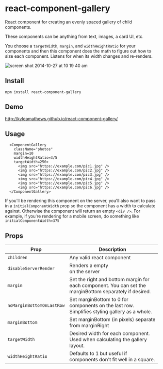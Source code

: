 react-component-gallery
================

React component for creating an evenly spaced gallery of child components.

These components can be anything from text, images, a card UI, etc.

You choose a `targetWidth`, `margin`, and `widthHeightRatio` for your components and then this component does the
math to figure out how to size each component. Listens for when its width
changes and re-renders.

![screen shot 2014-10-27 at 10 19 40 am](https://cloud.githubusercontent.com/assets/71047/4795569/7a457494-5dfd-11e4-890c-d7e15053c529.png)


## Install
`npm install react-component-gallery`

## Demo
http://kyleamathews.github.io/react-component-gallery/

## Usage

      <ComponentGallery
        className="photos"
        margin=10
        widthHeightRatio=3/5
        targetWidth=250>
          <img src="https://example.com/pic1.jpg" />
          <img src="https://example.com/pic2.jpg" />
          <img src="https://example.com/pic3.jpg" />
          <img src="https://example.com/pic4.jpg" />
          <img src="https://example.com/pic5.jpg" />
          <img src="https://example.com/pic6.jpg" />
      </ComponentGallery>

If you'll be rendering this component on the server, you'll also want to
pass in a `initialComponentWidth` prop so the component has a width to
calculate against. Otherwise the component will return an empty `<div />`.
For example, if you're rendering for a mobile screen, do something like
`initialComponentWidth=375`

## Props

Prop                       |    Description
---------------------------|----------------
`children`                 | Any valid react component
`disableServerRender`      | Renders a empty <div/> on the server
`margin`                   | Set the right and bottom margin for each component. You can set the marginBottom separately if desired.
`noMarginBottomOnLastRow`  | Set marginBottom to 0 for components on the last row. Simplifies styling gallery as a whole.
`marginBottom`             | Set marginBottom (in pixels) separate from marginRight
`targetWidth`              | Desired width for each component. Used when calculating the gallery layout.
`widthHeightRatio`         | Defaults to 1 but useful if components don't fit well in a square.
